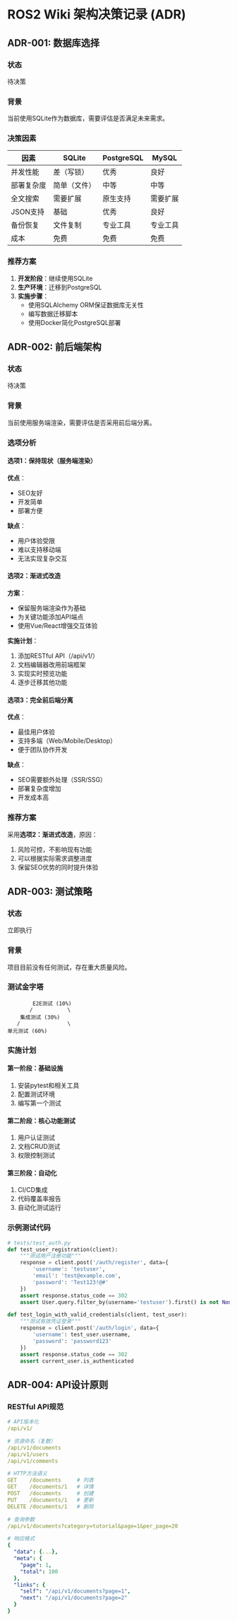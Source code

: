 # ROS2 Wiki 架构决策记录 (ADR)

## ADR-001: 数据库选择

### 状态
待决策

### 背景
当前使用SQLite作为数据库，需要评估是否满足未来需求。

### 决策因素

| 因素 | SQLite | PostgreSQL | MySQL |
|------|---------|------------|--------|
| 并发性能 | 差（写锁） | 优秀 | 良好 |
| 部署复杂度 | 简单（文件） | 中等 | 中等 |
| 全文搜索 | 需要扩展 | 原生支持 | 需要扩展 |
| JSON支持 | 基础 | 优秀 | 良好 |
| 备份恢复 | 文件复制 | 专业工具 | 专业工具 |
| 成本 | 免费 | 免费 | 免费 |

### 推荐方案
1. **开发阶段**：继续使用SQLite
2. **生产环境**：迁移到PostgreSQL
3. **实施步骤**：
   - 使用SQLAlchemy ORM保证数据库无关性
   - 编写数据迁移脚本
   - 使用Docker简化PostgreSQL部署

## ADR-002: 前后端架构

### 状态
待决策

### 背景
当前使用服务端渲染，需要评估是否采用前后端分离。

### 选项分析

#### 选项1：保持现状（服务端渲染）
**优点**：
- SEO友好
- 开发简单
- 部署方便

**缺点**：
- 用户体验受限
- 难以支持移动端
- 无法实现复杂交互

#### 选项2：渐进式改造
**方案**：
- 保留服务端渲染作为基础
- 为关键功能添加API端点
- 使用Vue/React增强交互体验

**实施计划**：
1. 添加RESTful API（/api/v1/）
2. 文档编辑器改用前端框架
3. 实现实时预览功能
4. 逐步迁移其他功能

#### 选项3：完全前后端分离
**优点**：
- 最佳用户体验
- 支持多端（Web/Mobile/Desktop）
- 便于团队协作开发

**缺点**：
- SEO需要额外处理（SSR/SSG）
- 部署复杂度增加
- 开发成本高

### 推荐方案
采用**选项2：渐进式改造**，原因：
1. 风险可控，不影响现有功能
2. 可以根据实际需求调整进度
3. 保留SEO优势的同时提升体验

## ADR-003: 测试策略

### 状态
立即执行

### 背景
项目目前没有任何测试，存在重大质量风险。

### 测试金字塔

```
        E2E测试 (10%)
       /           \
    集成测试 (30%)
   /               \
单元测试 (60%)
```

### 实施计划

#### 第一阶段：基础设施
1. 安装pytest和相关工具
2. 配置测试环境
3. 编写第一个测试

#### 第二阶段：核心功能测试
1. 用户认证测试
2. 文档CRUD测试
3. 权限控制测试

#### 第三阶段：自动化
1. CI/CD集成
2. 代码覆盖率报告
3. 自动化测试运行

### 示例测试代码
```python
# tests/test_auth.py
def test_user_registration(client):
    """测试用户注册功能"""
    response = client.post('/auth/register', data={
        'username': 'testuser',
        'email': 'test@example.com',
        'password': 'Test123!@#'
    })
    assert response.status_code == 302
    assert User.query.filter_by(username='testuser').first() is not None

def test_login_with_valid_credentials(client, test_user):
    """测试有效凭证登录"""
    response = client.post('/auth/login', data={
        'username': test_user.username,
        'password': 'password123'
    })
    assert response.status_code == 302
    assert current_user.is_authenticated
```

## ADR-004: API设计原则

### RESTful API规范

```yaml
# API版本化
/api/v1/

# 资源命名（复数）
/api/v1/documents
/api/v1/users
/api/v1/comments

# HTTP方法语义
GET    /documents     # 列表
GET    /documents/1   # 详情
POST   /documents     # 创建
PUT    /documents/1   # 更新
DELETE /documents/1   # 删除

# 查询参数
/api/v1/documents?category=tutorial&page=1&per_page=20

# 响应格式
{
  "data": {...},
  "meta": {
    "page": 1,
    "total": 100
  },
  "links": {
    "self": "/api/v1/documents?page=1",
    "next": "/api/v1/documents?page=2"
  }
}
```